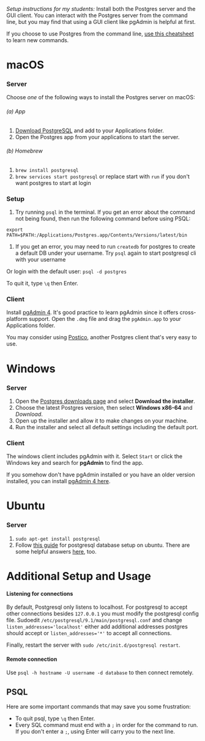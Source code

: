 *Setup instructions for my students:* Install both the Postgres server and the GUI client. You can interact with the Postgres server from the command line, but you may find that using a GUI client like pgAdmin is helpful at first.

If you choose to use Postgres from the command line, [use this cheatsheet](https://gist.github.com/Kartones/dd3ff5ec5ea238d4c546) to learn new commands.

# macOS

### Server
Choose *one* of the following ways to install the Postgres server on macOS:

###### (a) App
1. [Download PostgreSQL](http://postgresapp.com/) and add to your Applications folder.
1. Open the Postgres app from your applications to start the server.

###### (b) Homebrew
1. `brew install postgresql`
1. `brew services start postgresql` or replace start with `run` if you don't want postgres to start at login


### Setup
1. Try running `psql` in the terminal. If you get an error about the command not being found, then run the following command before using PSQL:
```
export PATH=$PATH:/Applications/Postgres.app/Contents/Versions/latest/bin
```
1. If you get an error, you may need to run `createdb` for postgres to create a default DB under your username. Try `psql` again to start postgresql cli with your username

Or login with the default user: `psql -d postgres`

To quit it, type `\q` then Enter.

### Client
Install [pgAdmin 4](https://www.pgadmin.org/download/). It's good practice to learn pgAdmin since it offers cross-platform support. Open the `.dmg` file and drag the `pgAdmin.app` to your Applications folder.


You may consider using [Postico](https://eggerapps.at/postico/), another Postgres client that's very easy to use.



# Windows

### Server
1. Open the [Postgres downloads page](https://www.postgresql.org/download/windows/) and select **Download the installer**.
1. Choose the latest Postgres version, then select **Windows x86-64** and *Download*.
1. Open up the installer and allow it to make changes on your machine.
1. Run the installer and select all default settings including the default port.

### Client
The windows client includes pgAdmin with it. Select `Start` or click the Windows key and search for **pgAdmin** to find the app.

If you somehow don't have pgAdmin installed or you have an older version installed, you can install [pgAdmin 4 here](https://www.pgadmin.org/download/).



# Ubuntu

### Server
1. `sudo apt-get install postgresql`
1. Follow [this guide](https://help.ubuntu.com/stable/serverguide/postgresql.html) for postgresql database setup on ubuntu. There are some helpful answers [here](http://stackoverflow.com/questions/18664074/getting-error-peer-authentication-failed-for-user-postgres-when-trying-to-ge), too.


# Additional Setup and Usage
#### Listening for connections
By default, Postgresql only listens to localhost. For postgresql to accept other connections besides `127.0.0.1` you must modify the postgresql config file. Sudoedit `/etc/postgresql/9.1/main/postgresql.conf` and change `listen_addresses='localhost'` either add additional addresses postgres should accept or `listen_addresses='*'` to accept all connections.

Finally, restart the server with `sudo /etc/init.d/postgresql restart`.

#### Remote connection
Use `psql -h hostname -U username -d database` to then connect remotely.


## PSQL
Here are some important commands that may save you some frustration:

- To quit psql, type `\q` then Enter.
- Every SQL command must end with a `;` in order for the command to run. If you don't enter a `;`, using Enter will carry you to the next line.
